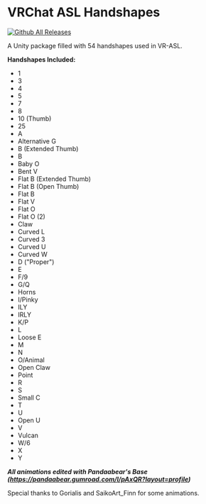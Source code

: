 # VRChat ASL Handshapes
[![Github All Releases](https://img.shields.io/github/downloads/StellrVR/vrchat-asl-handshapes/total.svg)](https://github.com/StellrVR/vrchat-asl-handshapes/releases/latest)

A Unity package filled with 54 handshapes used in VR-ASL.

**Handshapes Included:**
- 1
- 3
- 4
- 5
- 7
- 8
- 10 (Thumb)
- 25
- A
- Alternative G
- B (Extended Thumb)
- B
- Baby O
- Bent V
- Flat B (Extended Thumb)
- Flat B (Open Thumb)
- Flat B
- Flat V
- Flat O
- Flat O (2)
- Claw
- Curved L
- Curved 3
- Curved U
- Curved W
- D ("Proper")
- E
- F/9
- G/Q
- Horns
- I/Pinky
- ILY
- IRLY
- K/P
- L
- Loose E
- M
- N
- O/Animal
- Open Claw
- Point
- R
- S
- Small C
- T
- U
- Open U
- V
- Vulcan
- W/6
- X
- Y

***All animations edited with Pandaabear's Base (https://pandaabear.gumroad.com/l/pAxQR?layout=profile)***

Special thanks to Gorialis and SaikoArt_Finn for some animations.
